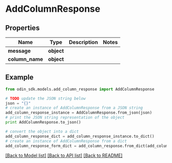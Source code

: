 # AddColumnResponse


## Properties

Name | Type | Description | Notes
------------ | ------------- | ------------- | -------------
**message** | **object** |  | 
**column_name** | **object** |  | 

## Example

```python
from odin_sdk.models.add_column_response import AddColumnResponse

# TODO update the JSON string below
json = "{}"
# create an instance of AddColumnResponse from a JSON string
add_column_response_instance = AddColumnResponse.from_json(json)
# print the JSON string representation of the object
print AddColumnResponse.to_json()

# convert the object into a dict
add_column_response_dict = add_column_response_instance.to_dict()
# create an instance of AddColumnResponse from a dict
add_column_response_form_dict = add_column_response.from_dict(add_column_response_dict)
```
[[Back to Model list]](../README.md#documentation-for-models) [[Back to API list]](../README.md#documentation-for-api-endpoints) [[Back to README]](../README.md)


